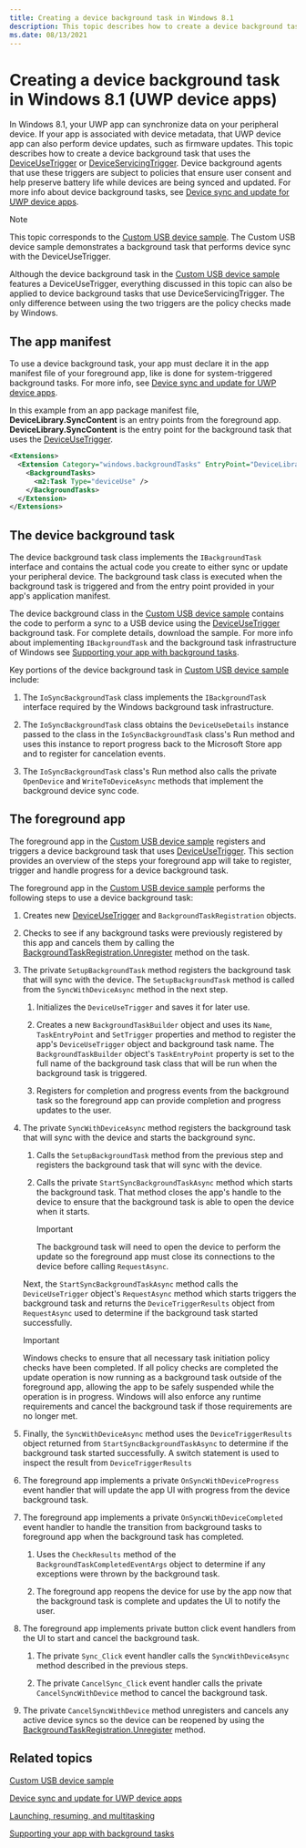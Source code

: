 ```yaml
---
title: Creating a device background task in Windows 8.1
description: This topic describes how to create a device background task that uses the DeviceUseTrigger or DeviceServicingTrigger.
ms.date: 08/13/2021
---
```


# Creating a device background task in Windows 8.1 (UWP device apps)

In Windows 8.1, your UWP app can synchronize data on your peripheral device. If your app is associated with device metadata, that UWP device app can also perform device updates, such as firmware updates. This topic describes how to create a device background task that uses the [DeviceUseTrigger](/uwp/api/Windows.ApplicationModel.Background.DeviceUseTrigger) or [DeviceServicingTrigger](/uwp/api/Windows.ApplicationModel.Background.DeviceServicingTrigger). Device background agents that use these triggers are subject to policies that ensure user consent and help preserve battery life while devices are being synced and updated. For more info about device background tasks, see [Device sync and update for UWP device apps](device-sync-and-update-for-uwp-device-apps.md).

> [!NOTE]
> This topic corresponds to the [Custom USB device sample](https://github.com/Microsoft/Windows-universal-samples/tree/main/Samples/CustomUsbDeviceAccess). The Custom USB device sample demonstrates a background task that performs device sync with the DeviceUseTrigger.

Although the device background task in the [Custom USB device sample](https://github.com/Microsoft/Windows-universal-samples/tree/main/Samples/CustomUsbDeviceAccess) features a DeviceUseTrigger, everything discussed in this topic can also be applied to device background tasks that use DeviceServicingTrigger. The only difference between using the two triggers are the policy checks made by Windows.

## The app manifest

To use a device background task, your app must declare it in the app manifest file of your foreground app, like is done for system-triggered background tasks. For more info, see [Device sync and update for UWP device apps](device-sync-and-update-for-uwp-device-apps.md).

In this example from an app package manifest file, **DeviceLibrary.SyncContent** is an entry points from the foreground app. **DeviceLibrary.SyncContent** is the entry point for the background task that uses the [DeviceUseTrigger](/uwp/api/Windows.ApplicationModel.Background.DeviceUseTrigger).

```xml
<Extensions>
  <Extension Category="windows.backgroundTasks" EntryPoint="DeviceLibrary.SyncContent">
    <BackgroundTasks>
      <m2:Task Type="deviceUse" /> 
    </BackgroundTasks>
  </Extension>
</Extensions>
```

## The device background task

The device background task class implements the `IBackgroundTask` interface and contains the actual code you create to either sync or update your peripheral device. The background task class is executed when the background task is triggered and from the entry point provided in your app's application manifest.

The device background class in the [Custom USB device sample](https://github.com/Microsoft/Windows-universal-samples/tree/main/Samples/CustomUsbDeviceAccess ) contains the code to perform a sync to a USB device using the [DeviceUseTrigger](/uwp/api/Windows.ApplicationModel.Background.DeviceUseTrigger) background task. For complete details, download the sample. For more info about implementing `IBackgroundTask` and the background task infrastructure of Windows see [Supporting your app with background tasks](/previous-versions/windows/apps/hh977056(v=win.10)).

Key portions of the device background task in [Custom USB device sample](https://github.com/Microsoft/Windows-universal-samples/tree/main/Samples/CustomUsbDeviceAccess ) include:

1. The `IoSyncBackgroundTask` class implements the `IBackgroundTask` interface required by the Windows background task infrastructure.

1. The `IoSyncBackgroundTask` class obtains the `DeviceUseDetails` instance passed to the class in the `IoSyncBackgroundTask` class's Run method and uses this instance to report progress back to the Microsoft Store app and to register for cancelation events.

1. The `IoSyncBackgroundTask` class's Run method also calls the private `OpenDevice` and `WriteToDeviceAsync` methods that implement the background device sync code.

## The foreground app

The foreground app in the [Custom USB device sample](https://github.com/Microsoft/Windows-universal-samples/tree/main/Samples/CustomUsbDeviceAccess ) registers and triggers a device background task that uses [DeviceUseTrigger](/uwp/api/Windows.ApplicationModel.Background.DeviceUseTrigger). This section provides an overview of the steps your foreground app will take to register, trigger and handle progress for a device background task.

The foreground app in the [Custom USB device sample](https://github.com/Microsoft/Windows-universal-samples/tree/main/Samples/CustomUsbDeviceAccess ) performs the following steps to use a device background task:

1. Creates new [DeviceUseTrigger](/uwp/api/Windows.ApplicationModel.Background.DeviceUseTrigger) and `BackgroundTaskRegistration` objects.

1. Checks to see if any background tasks were previously registered by this app and cancels them by calling the [BackgroundTaskRegistration.Unregister](/uwp/api/Windows.ApplicationModel.Background.BackgroundTaskRegistration) method on the task.

1. The private `SetupBackgroundTask` method registers the background task that will sync with the device. The `SetupBackgroundTask` method is called from the `SyncWithDeviceAsync` method in the next step.

    1. Initializes the `DeviceUseTrigger` and saves it for later use.

    1. Creates a new `BackgroundTaskBuilder` object and uses its `Name`, `TaskEntryPoint` and `SetTrigger` properties and method to register the app's `DeviceUseTrigger` object and background task name. The `BackgroundTaskBuilder` object's `TaskEntryPoint` property is set to the full name of the background task class that will be run when the background task is triggered.

    1. Registers for completion and progress events from the background task so the foreground app can provide completion and progress updates to the user.

1. The private `SyncWithDeviceAsync` method registers the background task that will sync with the device and starts the background sync.

    1. Calls the `SetupBackgroundTask` method from the previous step and registers the background task that will sync with the device.

    1. Calls the private `StartSyncBackgroundTaskAsync` method which starts the background task. That method closes the app's handle to the device to ensure that the background task is able to open the device when it starts.

        > [!IMPORTANT]
        > The background task will need to open the device to perform the update so the foreground app must close its connections to the device before calling `RequestAsync`.

    Next, the `StartSyncBackgroundTaskAsync` method calls the `DeviceUseTrigger` object's `RequestAsync` method which starts triggers the background task and returns the `DeviceTriggerResults` object from `RequestAsync` used to determine if the background task started successfully.

    > [!IMPORTANT]
    > Windows checks to ensure that all necessary task initiation policy checks have been completed. If all policy checks are completed the update operation is now running as a background task outside of the foreground app, allowing the app to be safely suspended while the operation is in progress. Windows will also enforce any runtime requirements and cancel the background task if those requirements are no longer met.

1. Finally, the `SyncWithDeviceAsync` method uses the `DeviceTriggerResults` object returned from `StartSyncBackgroundTaskAsync` to determine if the background task started successfully. A switch statement is used to inspect the result from `DeviceTriggerResults`

1. The foreground app implements a private `OnSyncWithDeviceProgress` event handler that will update the app UI with progress from the device background task.

1. The foreground app implements a private `OnSyncWithDeviceCompleted` event handler to handle the transition from background tasks to foreground app when the background task has completed.

    1. Uses the `CheckResults` method of the `BackgroundTaskCompletedEventArgs` object to determine if any exceptions were thrown by the background task.

    1. The foreground app reopens the device for use by the app now that the background task is complete and updates the UI to notify the user.

1. The foreground app implements private button click event handlers from the UI to start and cancel the background task.

    1. The private `Sync_Click` event handler calls the `SyncWithDeviceAsync` method described in the previous steps.

    1. The private `CancelSync_Click` event handler calls the private `CancelSyncWithDevice` method to cancel the background task.

1. The private `CancelSyncWithDevice` method unregisters and cancels any active device syncs so the device can be reopened by using the [BackgroundTaskRegistration.Unregister](/uwp/api/Windows.ApplicationModel.Background.BackgroundTaskRegistration) method.

## Related topics

[Custom USB device sample](https://github.com/Microsoft/Windows-universal-samples/tree/main/Samples/CustomUsbDeviceAccess )

[Device sync and update for UWP device apps](device-sync-and-update-for-uwp-device-apps.md)

[Launching, resuming, and multitasking](/previous-versions/windows/apps/hh770837(v=win.10))

[Supporting your app with background tasks](/previous-versions/windows/apps/hh977056(v=win.10))
